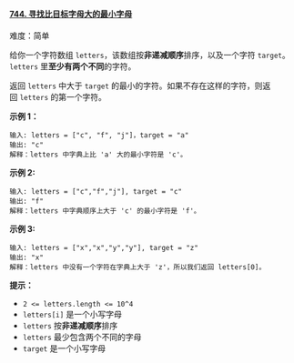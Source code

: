 #### [744\. 寻找比目标字母大的最小字母](https://leetcode.cn/problems/find-smallest-letter-greater-than-target/)

难度：简单

给你一个字符数组 `letters`，该数组按**非递减顺序**排序，以及一个字符 `target`。`letters` 里**至少有两个不同**的字符。

返回 `letters` 中大于 `target` 的最小的字符。如果不存在这样的字符，则返回 `letters` 的第一个字符。

**示例 1：**

```
输入: letters = ["c", "f", "j"]，target = "a"
输出: "c"
解释：letters 中字典上比 'a' 大的最小字符是 'c'。
```

**示例 2:**

```
输入: letters = ["c","f","j"], target = "c"
输出: "f"
解释：letters 中字典顺序上大于 'c' 的最小字符是 'f'。
```

**示例 3:**

```
输入: letters = ["x","x","y","y"], target = "z"
输出: "x"
解释：letters 中没有一个字符在字典上大于 'z'，所以我们返回 letters[0]。
```

**提示：**

-   `2 <= letters.length <= 10^4`
-   `letters[i]` 是一个小写字母
-   `letters` 按**非递减顺序**排序
-   `letters` 最少包含两个不同的字母
-   `target` 是一个小写字母

